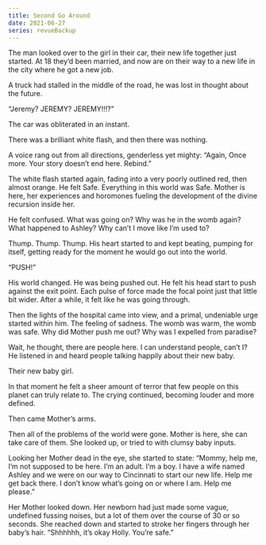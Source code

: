 ```yaml
---
title: Second Go Around
date: 2021-06-27
series: revueBackup
---
```


The man looked over to the girl in their car, their new life together just
started. At 18 they’d been married, and now are on their way to a new life in
the city where he got a new job.

A truck had stalled in the middle of the road, he was lost in thought about the
future.

“Jeremy? JEREMY? JEREMY!!!?”

The car was obliterated in an instant.

There was a brilliant white flash, and then there was nothing.

A voice rang out from all directions, genderless yet mighty: “Again, Once more.
Your story doesn’t end here. Rebind.”

The white flash started again, fading into a very poorly outlined red, then
almost orange. He felt Safe. Everything in this world was Safe. Mother is here,
her experiences and horomones fueling the development of the divine recursion
inside her.

He felt confused. What was going on? Why was he in the womb again? What happened
to Ashley? Why can’t I move like I’m used to?

Thump. Thump. Thump. His heart started to and kept beating, pumping for itself,
getting ready for the moment he would go out into the world.

“PUSH!”

His world changed. He was being pushed out. He felt his head start to push
against the exit point. Each pulse of force made the focal point just that
little bit wider. After a while, it felt like he was going through.

Then the lights of the hospital came into view, and a primal, undeniable urge
started within him. The feeling of sadness. The womb was warm, the womb was
safe. Why did Mother push me out? Why was I expelled from paradise?

Wait, he thought, there are people here. I can understand people, can’t I? He
listened in and heard people talking happily about their new baby.

Their new baby girl.

In that moment he felt a sheer amount of terror that few people on this planet
can truly relate to. The crying continued, becoming louder and more defined.

Then came Mother’s arms.

Then all of the problems of the world were gone. Mother is here, she can take
care of them. She looked up, or tried to with clumsy baby inputs.

Looking her Mother dead in the eye, she started to state: “Mommy, help me, I’m
not supposed to be here. I’m an adult. I’m a boy. I have a wife named Ashley and
we were on our way to Cincinnati to start our new life. Help me get back there.
I don’t know what’s going on or where I am. Help me please.”

Her Mother looked down. Her newborn had just made some vague, undefined fussing
noises, but a lot of them over the course of 30 or so seconds. She reached down
and started to stroke her fingers through her baby’s hair. “Shhhhhh, it’s okay
Holly. You’re safe.”
